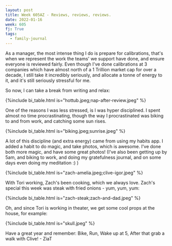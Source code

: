 ```yaml
---
layout: post
title: Week 605AZ - Reviews, reviews, reviews.
date: 2022-01-16
week: 605
fj: True
tags:
  - family-journal
---
```


As a manager, the most intense thing I do is prepare for calibrations, that's when we represent the work the teams' we support have done, and ensure everyone is reviewed fairly. Even though I've done calibrations at 3 companies which have almost north of a 1 Trillion market cap for over a decade, I still take it incredibly seriously, and allocate a tonne of energy to it, and it's still seriously stressful for me.

So now, I can take a break from writing and relax:

{%include bi_table.html is="hottub.jpeg;nap-after-review.jpeg" %}

One of the reasons I was less stressed, is I was hyper disciplined. I spent almost no time procrastinating, though the way I procrastinated was biking to and from work, and catching some sun rises.

{%include bi_table.html is="biking.jpeg;sunrise.jpeg" %}

A lot of this discipline (and extra energy) came from using my habits app. I added a habit to do magic, and take photos, which is awesome. I've done both more magic, and have some great photos! (I've also been getting up by 5am, and biking to work, and doing my gratefulness journal, and on some days even doing my meditation :) )

{%include bi_table.html is="zach-amelia.jpeg;clive-igor.jpeg" %}

With Tori working, Zach's been cooking, which we always love. Zach's special this week was steak with fried onions - yum, yum, yum:

{%include bi_table.html is="zach-steak;zach-and-dad.jpeg" %}

Oh, and since Tori is working in theater, we get some cool props at the house, for example:

{%include bi_table.html is="skull.jpeg" %}

Have a great year and remember: Bike, Run, Wake up at 5, After that grab a walk with Clive! - ZiaT
